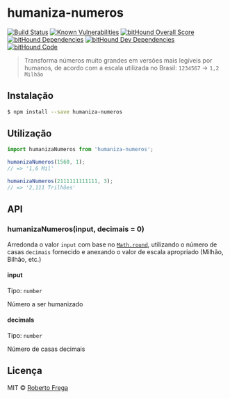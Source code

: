 # humaniza-numeros

[![Build Status](https://travis-ci.org/robertofrega/humaniza-numeros.svg?branch=master)](https://travis-ci.org/robertofrega/humaniza-numeros)
[![Known Vulnerabilities](https://snyk.io/test/github/robertofrega/humaniza-numeros/badge.svg)](https://snyk.io/test/github/robertofrega/humaniza-numeros)
[![bitHound Overall Score](https://www.bithound.io/github/robertofrega/humaniza-numeros/badges/score.svg)](https://www.bithound.io/github/robertofrega/humaniza-numeros)
[![bitHound Dependencies](https://www.bithound.io/github/robertofrega/humaniza-numeros/badges/dependencies.svg)](https://www.bithound.io/github/robertofrega/humaniza-numeros/master/dependencies/npm)
[![bitHound Dev Dependencies](https://www.bithound.io/github/robertofrega/humaniza-numeros/badges/devDependencies.svg)](https://www.bithound.io/github/robertofrega/humaniza-numeros/master/dependencies/npm)
[![bitHound Code](https://www.bithound.io/github/robertofrega/humaniza-numeros/badges/code.svg)](https://www.bithound.io/github/robertofrega/humaniza-numeros)

> Transforma números muito grandes em versões mais legíveis por humanos, de acordo com a escala utilizada no Brasil: `1234567` → `1,2 Milhão`

## Instalação
```sh
$ npm install --save humaniza-numeros
```

## Utilização

```javascript
import humanizaNumeros from 'humaniza-numeros';

humanizaNumeros(1560, 1);
// => '1,6 Mil'

humanizaNumeros(2111111111111, 3);
// => '2,111 Trilhões'
```

## API

### humanizaNumeros(input, decimais = 0)
Arredonda o valor `input` com base no [`Math.round`](https://developer.mozilla.org/en-US/docs/Web/JavaScript/Reference/Global_Objects/Math/round), utilizando o número de casas `decimais` fornecido e anexando o valor de escala apropriado (Milhão, Bilhão, etc.)

#### input

Tipo: `number`

Número a ser humanizado

#### decimals

Tipo: `number`

Número de casas decimais


## Licença

MIT © [Roberto Frega](https://github.com/robertofrega)